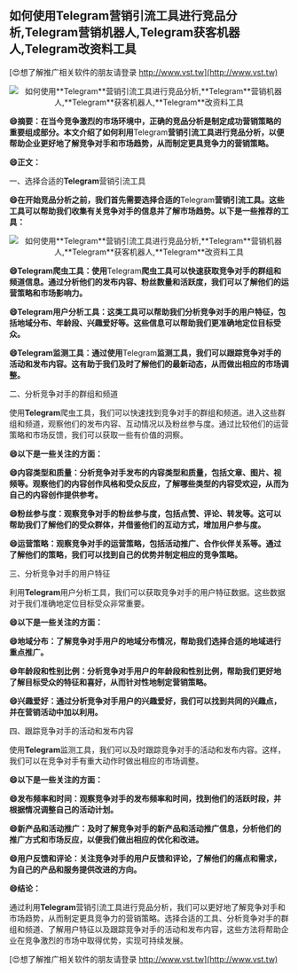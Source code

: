 ## **如何使用**Telegram**营销引流工具进行竞品分析,**Telegram**营销机器人,**Telegram**获客机器人,**Telegram**改资料工具**

[😍想了解推广相关软件的朋友请登录 http://www.vst.tw](http://www.vst.tw)

 <center><img src="https://vst.tw/MP4/tuiguang/png/0.png" alt="如何使用**Telegram**营销引流工具进行竞品分析,**Telegram**营销机器人,**Telegram**获客机器人,**Telegram**改资料工具"></center>

**😄摘要：在当今竞争激烈的市场环境中，正确的竞品分析是制定成功营销策略的重要组成部分。本文介绍了如何利用**Telegram**营销引流工具进行竞品分析，以便帮助企业更好地了解竞争对手和市场趋势，从而制定更具竞争力的营销策略。**

**😄正文：**

一、选择合适的**Telegram**营销引流工具

**😄在开始竞品分析之前，我们首先需要选择合适的**Telegram**营销引流工具。这些工具可以帮助我们收集有关竞争对手的信息并了解市场趋势。以下是一些推荐的工具：**

 <center><img src="https://vst.tw/MP4/tuiguang/png/3.png" alt="如何使用**Telegram**营销引流工具进行竞品分析,**Telegram**营销机器人,**Telegram**获客机器人,**Telegram**改资料工具"></center>

**😄**Telegram**爬虫工具：使用**Telegram**爬虫工具可以快速获取竞争对手的群组和频道信息。通过分析他们的发布内容、粉丝数量和活跃度，我们可以了解他们的运营策略和市场影响力。**

**😄**Telegram**用户分析工具：这类工具可以帮助我们分析竞争对手的用户特征，包括地域分布、年龄段、兴趣爱好等。这些信息可以帮助我们更准确地定位目标受众。**

**😄**Telegram**监测工具：通过使用**Telegram**监测工具，我们可以跟踪竞争对手的活动和发布内容。这有助于我们及时了解他们的最新动态，从而做出相应的市场调整。**

二、分析竞争对手的群组和频道

使用**Telegram**爬虫工具，我们可以快速找到竞争对手的群组和频道。进入这些群组和频道，观察他们的发布内容、互动情况以及粉丝参与度。通过比较他们的运营策略和市场反馈，我们可以获取一些有价值的洞察。

**😄以下是一些关注的方面：**

**😄内容类型和质量：分析竞争对手发布的内容类型和质量，包括文章、图片、视频等。观察他们的内容创作风格和受众反应，了解哪些类型的内容受欢迎，从而为自己的内容创作提供参考。**

**😄粉丝参与度：观察竞争对手的粉丝参与度，包括点赞、评论、转发等。这可以帮助我们了解他们的受众群体，并借鉴他们的互动方式，增加用户参与度。**

**😄运营策略：观察竞争对手的运营策略，包括活动推广、合作伙伴关系等。通过了解他们的策略，我们可以找到自己的优势并制定相应的竞争策略。**

三、分析竞争对手的用户特征

利用**Telegram**用户分析工具，我们可以获取竞争对手的用户特征数据。这些数据对于我们准确地定位目标受众非常重要。

**😄以下是一些关注的方面：**

**😄地域分布：了解竞争对手用户的地域分布情况，帮助我们选择合适的地域进行重点推广。**

**😄年龄段和性别比例：分析竞争对手用户的年龄段和性别比例，帮助我们更好地了解目标受众的特征和喜好，从而针对性地制定营销策略。**

**😄兴趣爱好：通过分析竞争对手用户的兴趣爱好，我们可以找到共同的兴趣点，并在营销活动中加以利用。**

四、跟踪竞争对手的活动和发布内容

使用**Telegram**监测工具，我们可以及时跟踪竞争对手的活动和发布内容。这样，我们可以在竞争对手有重大动作时做出相应的市场调整。

**😄以下是一些关注的方面：**

**😄发布频率和时间：观察竞争对手的发布频率和时间，找到他们的活跃时段，并根据情况调整自己的活动计划。**

**😄新产品和活动推广：及时了解竞争对手的新产品和活动推广信息，分析他们的推广方式和市场反应，以便我们做出相应的优化和改进。**

**😄用户反馈和评论：关注竞争对手的用户反馈和评论，了解他们的痛点和需求，为自己的产品和服务提供改进的方向。**

**😄结论：**

通过利用**Telegram**营销引流工具进行竞品分析，我们可以更好地了解竞争对手和市场趋势，从而制定更具竞争力的营销策略。选择合适的工具、分析竞争对手的群组和频道、了解用户特征以及跟踪竞争对手的活动和发布内容，这些方法将帮助企业在竞争激烈的市场中取得优势，实现可持续发展。

[😍想了解推广相关软件的朋友请登录 http://www.vst.tw](http://www.vst.tw)




